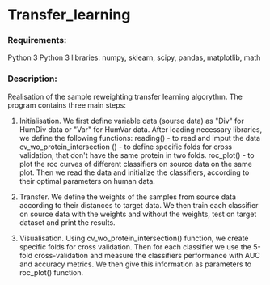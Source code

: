 # Transfer_learning

### Requirements:
Python 3
Python 3 libraries: numpy, sklearn, scipy, pandas, matplotlib, math

### Description:
Realisation of the sample reweighting transfer learning algorythm. The program contains three main steps:

1) Initialisation. We first define variable data (sourse data) as "Div" for HumDiv data or "Var" for HumVar data. After loading necessary libraries, we define the following functions:
reading() - to read and imput the data
cv_wo_protein_intersection () - to define specific folds for cross validation, that don't have the same protein in two folds.
roc_plot() - to plot the roc curves of different classifiers on source data on the same plot.
Then we read the data and initialize the classifiers, according to their optimal parameters on human data.

2) Transfer. We define the weights of the samples from source data according to their distances to target data. We then train each classifier on source data with the weights and without the weights, test on target dataset and print the results.

3) Visualisation. Using cv_wo_protein_intersection() function, we create specific folds for cross validation. Then for each classifier we use the 5-fold cross-validation and measure the classifiers performance with AUC and accuracy metrics. We then give this information as parameters to roc_plot() function. 

